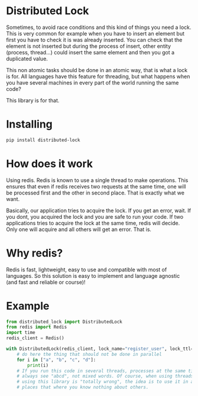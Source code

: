 Distributed Lock
================

Sometimes, to avoid race conditions and this kind of things you need a lock.
This is very common for example when you have to insert an element but first
you have to check it is was already inserted. You can check that the element
is not inserted but during the process of insert, other entity (process, thread...)
could insert the same element and then you got a duplicated value.

This non atomic tasks should be done in an atomic way, that is what a lock is for.
All languages have this feature for threading, but what happens when you have
several machines in every part of the world running the same code?

This library is for that.

Installing
==========
```bash
pip install distributed-lock
```

How does it work
================
Using redis. Redis is known to use a single thread to make operations. This ensures
that even if redis receives two requests at the same time, one will be processed first
and the other in second place. That is exactly what we want.

Basically, our application tries to acquire the lock. If you get an error, wait. If you dont,
you acquired the lock and you are safe to run your code. If two applications tries to acquire
the lock at the same time, redis will decide. Only one will acquire and all others will get an
error. That is. 

Why redis?
=========
Redis is fast, lightweight, easy to use and compatible with most of languages. So this
solution is easy to implement and language agnostic (and fast and reliable or course)!

Example
=======

```python
from distributed_lock import DistributedLock
from redis import Redis
import time
redis_client = Redis()

with DistributedLock(redis_client, lock_name="register_user", lock_ttl=30):
    # do here the thing that should not be done in parallel
    for i in ["a", "b", "c", "d"]:
        print(i)
    # If you run this code in several threads, processes at the same time, you will
    # always see "abcd", not mixed words. Of course, when using threads or processes
    # using this library is "totally wrong", the idea is to use it in a task queue or
    # places that where you know nothing about others.

```